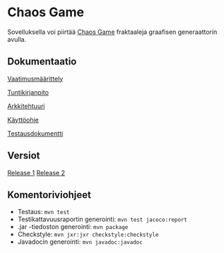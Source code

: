 # Chaos Game
Sovelluksella voi piirtää [Chaos Game](https://en.wikipedia.org/wiki/Chaos_game) fraktaaleja graafisen generaattorin avulla.
## Dokumentaatio
[Vaatimusmäärittely](https://github.com/haxrober/otm-harjoitustyo/blob/master/dokumentointi/vaatimusmaarittely.md)

[Tuntikirjanpito](https://github.com/haxrober/otm-harjoitustyo/blob/master/dokumentointi/tuntikirjanpito.md)

[Arkkitehtuuri](https://github.com/haxrober/otm-harjoitustyo/blob/master/dokumentointi/arkkitehtuuri.md)

[Käyttöohje](https://github.com/haxrober/otm-harjoitustyo/blob/master/dokumentointi/kayttoohje.md)

[Testausdokumentti](https://github.com/haxrober/otm-harjoitustyo/blob/master/dokumentointi/testausdokumentti.md)

## Versiot

[Release 1](https://github.com/haxrober/otm-harjoitustyo/releases/tag/viikko5)
[Release 2](https://github.com/haxrober/otm-harjoitustyo/releases/tag/viikko6)

## Komentoriviohjeet

- Testaus: `mvn test`
- Testikattavuusraportin generointi: `mvn test jacoco:report`
- .jar -tiedoston generointi: `mvn package`
- Checkstyle: `mvn jxr:jxr checkstyle:checkstyle`
- Javadocin generointi: `mvn javadoc:javadoc`
